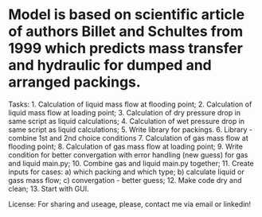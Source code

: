 # Model is based on scientific article of authors Billet and Schultes from 1999 which predicts mass transfer and hydraulic for dumped and arranged packings.
Tasks:
	1.  Calculation of liquid mass flow at flooding point;
	2.  Calculation of liquid mass flow at loading point;
	3.  Calculation of dry pressure drop in same script as liquid calculations;
	4.  Calculation of wet pressure drop in same script as liquid calculations;
	5.  Write library for packings.
	6.  Library - combine 1st and 2nd choice conditions
	7.  Calculation of gas mass flow at flooding point;
	8.  Calculation of gas mass flow at loading point;
	9.  Write condition for better convergation with error handling (new guess) for gas and liquid main.py;
	10. Combine gas and liquid main.py together;
	11. Create inputs for cases: 
			a) which packing and which type;
			b) calculate liquid or gass mass flow;
			c) convergation - better guess;
	12. Make code dry and clean;
	13. Start with GUI.

License: For sharing and useage, please, contact me via email or linkedin!
